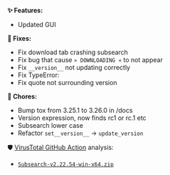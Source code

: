 **✨ Features:**

- Updated GUI

**🐛 Fixes:**

- Fix download tab crashing subsearch
- Fix bug that cause `» DOWNLOADING «` to not appear
- Fix `__version__` not updating correctly
- Fix TypeError:
- Fix quote not surrounding version

**🚧 Chores:**

- Bump tox from 3.25.1 to 3.26.0 in /docs
- Version expression, now finds rc1 or rc.1 etc
- Subsearch lower case
- Refactor `set__version__` -> `update_version`

🛡 [VirusTotal GitHub Action](https://github.com/crazy-max/ghaction-virustotal) analysis:
  * [`Subsearch-v2.22.54-win-x64.zip`](https://www.virustotal.com/gui/file/116e5ac0796bb44b920b3b85b2d467f5ca1f7d119fe4a144e69373e5a2794b2e)